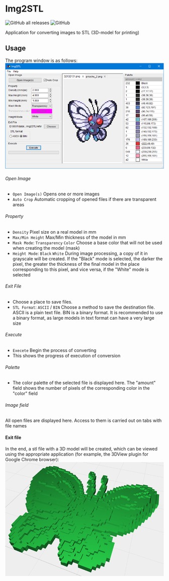 # Img2STL
![GitHub all releases](https://img.shields.io/github/downloads/baskiton/Img2STL/total)
![GitHub](https://img.shields.io/github/license/baskiton/Img2STL)

Application for converting images to STL (3D-model for printing)

## Usage
The program window is as follows:
![img](res/main_frame.png)

###### Open Image
 * `Open Image(s)` Opens one or more images
 * `Auto Crop` Automatic cropping of opened files
 if there are transparent areas

###### Property
 * `Density` Pixel size on a real model in mm
 * `Max/Min Height` Max/Min thickness of the model in mm
 * `Mask Mode`: `Transparency` `Color` Choose a base color that will not be
 used when creating the model (mask)
 * `Height Mode`: `Black` `White` During image processing, a copy of it in
 grayscale will be created. If the "Black" mode is selected, the darker the
 pixel, the greater the thickness of the final model in the place corresponding
 to this pixel, and vice versa, if the "White" mode is selected

###### Exit File
 * Choose a place to save files.
 * `STL Format`: `ASCII` / `BIN` Choose a method to save the destination file.
ASCII is a plain text file. BIN is a binary format. It is recommended to use
a binary format, as large models in text format can have a very large size

###### Execute
 * `Execete` Begin the process of converting
 * This shows the progress of execution of conversion

###### Palette
 * The color palette of the selected file is displayed here. The "amount" field
 shows the number of pixels of the corresponding color in the "color" field

###### Image field
All open files are displayed here. Access to them is carried out on tabs with
file names

#### Exit file
In the end, a stl file with a 3D model will be created, which can be viewed
using the appropriate application (for example, the 3DView plugin for Google
Chrome browser):
![img](res/example.png)


[latest_release]: https://github.com/baskiton/Img2STL/releases/latest
